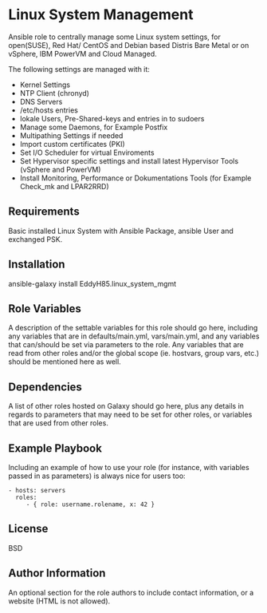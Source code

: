 Linux System Management
=========

Ansible role to centrally manage some Linux system settings, for open(SUSE), Red Hat/ CentOS and Debian based Distris Bare Metal or on vSphere, IBM PowerVM and Cloud Managed.

The following settings are managed with it:
- Kernel Settings
- NTP Client (chronyd)
- DNS Servers
- /etc/hosts entries
- lokale Users, Pre-Shared-keys and entries in to sudoers
- Manage some Daemons, for Example Postfix
- Multipathing Settings if needed
- Import custom certificates (PKI)
- Set I/O Scheduler for virtual Enviroments
- Set Hypervisor specific settings and install latest Hypervisor Tools (vSphere and PowerVM)
- Install Monitoring, Performance or Dokumentations Tools (for Example Check_mk and LPAR2RRD)

Requirements
------------

Basic installed Linux System with Ansible Package, ansible User and exchanged PSK.

Installation
------------

ansible-galaxy install EddyH85.linux_system_mgmt

Role Variables
--------------

A description of the settable variables for this role should go here, including any variables that are in defaults/main.yml, vars/main.yml, and any variables that can/should be set via parameters to the role. Any variables that are read from other roles and/or the global scope (ie. hostvars, group vars, etc.) should be mentioned here as well.

Dependencies
------------

A list of other roles hosted on Galaxy should go here, plus any details in regards to parameters that may need to be set for other roles, or variables that are used from other roles.

Example Playbook
----------------

Including an example of how to use your role (for instance, with variables passed in as parameters) is always nice for users too:

    - hosts: servers
      roles:
         - { role: username.rolename, x: 42 }

License
-------

BSD

Author Information
------------------

An optional section for the role authors to include contact information, or a website (HTML is not allowed).
